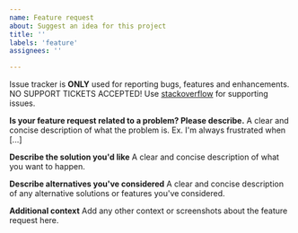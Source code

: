 ```yaml
---
name: Feature request
about: Suggest an idea for this project
title: ''
labels: 'feature'
assignees: ''

---
```


Issue tracker is **ONLY** used for reporting bugs, features and enhancements. NO SUPPORT TICKETS ACCEPTED! Use [stackoverflow](https://stackoverflow.com) for supporting issues.

**Is your feature request related to a problem? Please describe.**
A clear and concise description of what the problem is. Ex. I'm always frustrated when [...]

**Describe the solution you'd like**
A clear and concise description of what you want to happen.

**Describe alternatives you've considered**
A clear and concise description of any alternative solutions or features you've considered.

**Additional context**
Add any other context or screenshots about the feature request here.
